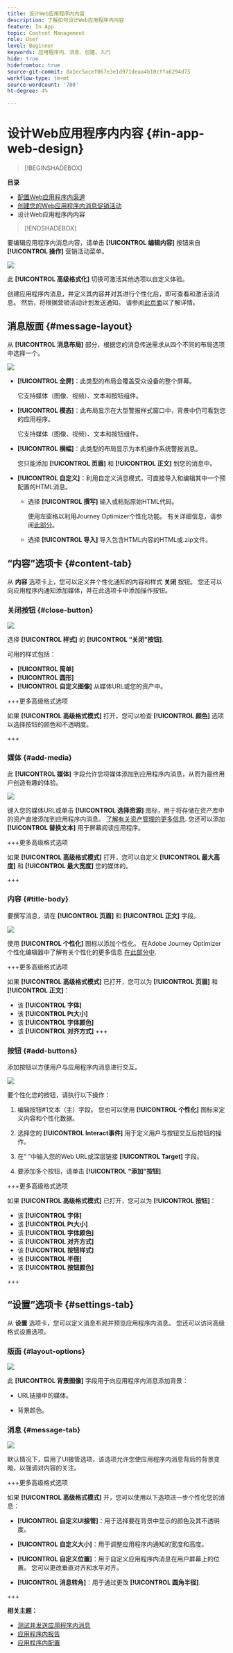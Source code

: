```yaml
---
title: 设计Web应用程序内内容
description: 了解如何设计Web应用程序内内容
feature: In App
topic: Content Management
role: User
level: Beginner
keywords: 应用程序内、消息、创建、入门
hide: true
hidefromtoc: true
source-git-commit: 8a1ec5acef067e3e1d971deaa4b10cffa6294d75
workflow-type: tm+mt
source-wordcount: '780'
ht-degree: 4%

---
```


# 设计Web应用程序内内容 {#in-app-web-design}

>[!BEGINSHADEBOX]

**目录**

* [配置Web应用程序内渠道](configure-in-app-web.md)
* [创建您的Web应用程序内消息促销活动](create-in-app-web.md)
* 设计Web应用程序内内容

>[!ENDSHADEBOX]

要编辑应用程序内消息内容，请单击 **[!UICONTROL 编辑内容]** 按钮来自 **[!UICONTROL 操作]** 营销活动菜单。

![](assets/in_app_web_surface_7.png)

此 **[!UICONTROL 高级格式化]** 切换可激活其他选项以自定义体验。

创建应用程序内消息，并定义其内容并对其进行个性化后，即可查看和激活该消息。 然后，将根据营销活动计划发送通知。 请参阅[此页面](send-in-app.md)以了解详情。

## 消息版面 {#message-layout}

从 **[!UICONTROL 消息布局]** 部分，根据您的消息传送需求从四个不同的布局选项中选择一个。

![](assets/in_app_web_design_1.png)

* **[!UICONTROL 全屏]**：此类型的布局会覆盖受众设备的整个屏幕。

  它支持媒体（图像、视频）、文本和按钮组件。

* **[!UICONTROL 模态]**：此布局显示在大型警报样式窗口中，背景中仍可看到您的应用程序。

  它支持媒体（图像、视频）、文本和按钮组件。

* **[!UICONTROL 横幅]**：此类型的布局显示为本机操作系统警报消息。

  您只能添加 **[!UICONTROL 页眉]** 和 **[!UICONTROL 正文]** 到您的消息中。

* **[!UICONTROL 自定义]**：利用自定义消息模式，可直接导入和编辑其中一个预配置的HTML消息。

   * 选择 **[!UICONTROL 撰写]** 输入或粘贴原始HTML代码。

     使用左窗格以利用Journey Optimizer个性化功能。 有关详细信息，请参阅[此部分](../personalization/personalize.md)。

   * 选择 **[!UICONTROL 导入]** 导入包含HTML内容的HTML或.zip文件。

## “内容”选项卡 {#content-tab}

从 **内容** 选项卡上，您可以定义并个性化通知的内容和样式 **关闭** 按钮。 您还可以向应用程序内通知添加媒体，并在此选项卡中添加操作按钮。

### 关闭按钮 {#close-button}

![](assets/in_app_web_design_2.png)

选择 **[!UICONTROL 样式]** 的 **[!UICONTROL “关闭”按钮]**.

可用的样式包括：

* **[!UICONTROL 简单]**
* **[!UICONTROL 圆形]**
* **[!UICONTROL 自定义图像]** 从媒体URL或您的资产中。

+++更多高级格式选项

如果 **[!UICONTROL 高级格式模式]** 打开，您可以检查 **[!UICONTROL 颜色]** 选项以选择按钮的颜色和不透明度。

+++

### 媒体 {#add-media}

此 **[!UICONTROL 媒体]** 字段允许您将媒体添加到应用程序内消息，从而为最终用户创造有趣的体验。

![](assets/in_app_web_design_3.png)

键入您的媒体URL或单击 **[!UICONTROL 选择资源]** 图标，用于将存储在资产库中的资产直接添加到应用程序内消息。 [了解有关资产管理的更多信息](../content-management/assets-essentials.md).
您还可以添加 **[!UICONTROL 替换文本]** 用于屏幕阅读应用程序。

+++更多高级格式选项

如果 **[!UICONTROL 高级格式模式]** 打开，您可以自定义 **[!UICONTROL 最大高度]** 和 **[!UICONTROL 最大宽度]** 您的媒体的。

+++

### 内容 {#title-body}

要撰写消息，请在 **[!UICONTROL 页眉]** 和 **[!UICONTROL 正文]** 字段。

![](assets/in_app_web_design_4.png)

使用 **[!UICONTROL 个性化]** 图标以添加个性化。 在Adobe Journey Optimizer个性化编辑器中了解有关个性化的更多信息 [在此部分中](../personalization/personalize.md).

+++更多高级格式选项

如果 **[!UICONTROL 高级格式模式]** 已打开，您可以为 **[!UICONTROL 页眉]** 和 **[!UICONTROL 正文]**：

* 该 **[!UICONTROL 字体]**
* 该 **[!UICONTROL Pt大小]**
* 该 **[!UICONTROL 字体颜色]**
* 该 **[!UICONTROL 对齐方式]**
+++

### 按钮 {#add-buttons}

添加按钮以方便用户与应用程序内消息进行交互。

![](assets/in_app_web_design_5.png)

要个性化您的按钮，请执行以下操作：

1. 编辑按钮#1文本（主）字段。 您也可以使用 **[!UICONTROL 个性化]** 图标来定义内容和个性化数据。

1. 选择您的 **[!UICONTROL Interact事件]** 用于定义用户与按钮交互后按钮的操作。

1. 在“ ”中输入您的Web URL或深层链接 **[!UICONTROL Target]** 字段。

1. 要添加多个按钮，请单击 **[!UICONTROL “添加”按钮]**.

+++更多高级格式选项

如果 **[!UICONTROL 高级格式模式]** 已打开，您可以为 **[!UICONTROL 按钮]**：

* 该 **[!UICONTROL 字体]**
* 该 **[!UICONTROL Pt大小]**
* 该 **[!UICONTROL 字体颜色]**
* 该 **[!UICONTROL 对齐方式]**
* 该 **[!UICONTROL 按钮样式]**
* 该 **[!UICONTROL 半径]**
* 该 **[!UICONTROL 按钮颜色]**

+++

## “设置”选项卡 {#settings-tab}

从 **设置** 选项卡，您可以定义消息布局并预览应用程序内消息。 您还可以访问高级格式设置选项。

### 版面 {#layout-options}

![](assets/in_app_web_design_6.png)

此 **[!UICONTROL 背景图像]** 字段用于向应用程序内消息添加背景：

* URL链接中的媒体。

* 背景颜色。

### 消息 {#message-tab}

![](assets/in_app_web_design_7.png)

默认情况下，启用了UI接管选项，该选项允许您使应用程序内消息背后的背景变暗，以强调对内容的关注。

+++更多高级格式选项

如果 **[!UICONTROL 高级格式模式]** 开，您可以使用以下选项进一步个性化您的消息：

* **[!UICONTROL 自定义UI接管]**：用于选择要在背景中显示的颜色及其不透明度。

* **[!UICONTROL 自定义大小]**：用于调整应用程序内通知的宽度和高度。

* **[!UICONTROL 自定义位置]**：用于自定义应用程序内消息在用户屏幕上的位置。 您可以更改垂直对齐和水平对齐。

* **[!UICONTROL 消息转角]**：用于通过更改 **[!UICONTROL 圆角半径]**.

+++

**相关主题：**

* [测试并发送应用程序内消息](send-in-app.md)
* [应用程序内报告](../reports/campaign-global-report.md#inapp-report)
* [应用程序内配置](inapp-configuration.md)